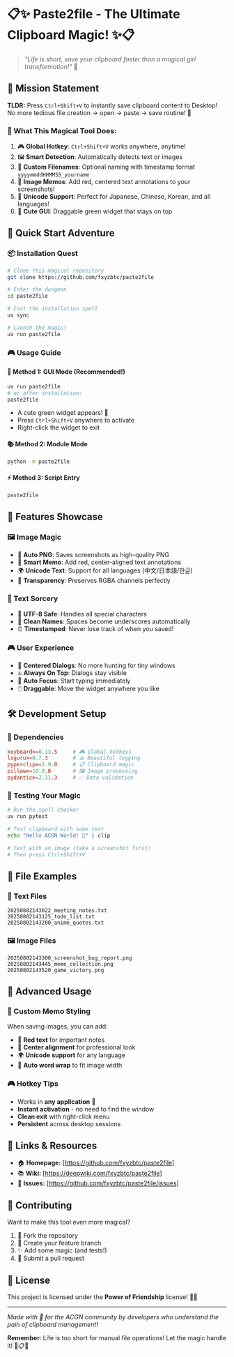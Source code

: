 # 📋✨ Paste2file - The Ultimate Clipboard Magic! ✨📋

> *"Life is short, save your clipboard faster than a magical girl transformation!"* 🌟

## 🎯 Mission Statement

**TLDR:** Press `Ctrl+Shift+V` to instantly save clipboard content to Desktop! No more tedious file creation → open → paste → save routine! 🚀

### 🌸 What This Magical Tool Does:
1. 🎮 **Global Hotkey**: `Ctrl+Shift+V` works anywhere, anytime!
2. 🖼️ **Smart Detection**: Automatically detects text or images
3. 📝 **Custom Filenames**: Optional naming with timestamp format `yyyymmddHHMMSS_yourname`
4. 🎨 **Image Memos**: Add red, centered text annotations to your screenshots!
5. 🌈 **Unicode Support**: Perfect for Japanese, Chinese, Korean, and all languages!
6. 💚 **Cute GUI**: Draggable green widget that stays on top

## 🚀 Quick Start Adventure

### 📦 Installation Quest
```bash
# Clone this magical repository
git clone https://github.com/fxyzbtc/paste2file

# Enter the dungeon
cd paste2file

# Cast the installation spell
uv sync

# Launch the magic!
uv run paste2file
```

### 🎮 Usage Guide

#### 🌟 Method 1: GUI Mode (Recommended!)
```bash
uv run paste2file
# or after installation:
paste2file
```
- A cute green widget appears! 💚
- Press `Ctrl+Shift+V` anywhere to activate
- Right-click the widget to exit

#### 📚 Method 2: Module Mode
```bash
python -m paste2file
```

#### ⚡ Method 3: Script Entry
```bash
paste2file
```

## 🎨 Features Showcase

### 🖼️ Image Magic
- 📸 **Auto PNG**: Saves screenshots as high-quality PNG
- 🎯 **Smart Memo**: Add red, center-aligned text annotations
- 🌍 **Unicode Text**: Support for all languages (中文/日本語/한글)
- 🎪 **Transparency**: Preserves RGBA channels perfectly

### 📝 Text Sorcery  
- 💾 **UTF-8 Safe**: Handles all special characters
- 🔧 **Clean Names**: Spaces become underscores automatically
- ⏰ **Timestamped**: Never lose track of when you saved!

### 🎮 User Experience
- 🎯 **Centered Dialogs**: No more hunting for tiny windows
- 🔝 **Always On Top**: Dialogs stay visible
- 🎪 **Auto Focus**: Start typing immediately
- 🖱️ **Draggable**: Move the widget anywhere you like

## 🛠️ Development Setup

### 🎯 Dependencies
```toml
keyboard>=0.13.5     # 🎮 Global hotkeys
loguru>=0.7.3        # 📊 Beautiful logging  
pyperclip>=1.9.0     # 📋 Clipboard magic
pillow>=10.0.0       # 🖼️ Image processing
pydantic>=2.11.3     # ✅ Data validation
```

### 🧪 Testing Your Magic
```bash
# Run the spell checker
uv run pytest

# Test clipboard with some text
echo "Hello ACGN World! 🌸" | clip

# Test with an image (take a screenshot first)
# Then press Ctrl+Shift+V
```

## 🌈 File Examples

### 📝 Text Files
```
20250802143022_meeting_notes.txt
20250802143125_todo_list.txt  
20250802143200_anime_quotes.txt
```

### 🖼️ Image Files  
```
20250802143300_screenshot_bug_report.png
20250802143445_meme_collection.png
20250802143520_game_victory.png
```

## 🎪 Advanced Usage

### 🎨 Custom Memo Styling
When saving images, you can add:
- 🔴 **Red text** for important notes
- 🎯 **Center alignment** for professional look
- 🌍 **Unicode support** for any language
- 📏 **Auto word wrap** to fit image width

### 🎮 Hotkey Tips
- Works in **any application** 🌟
- **Instant activation** - no need to find the window
- **Clean exit** with right-click menu
- **Persistent** across desktop sessions

## 🔗 Links & Resources

*   🏠 **Homepage:** [https://github.com/fxyzbtc/paste2file]
*   📚 **Wiki:** [https://deepwiki.com/fxyzbtc/paste2file]  
*   🐛 **Issues:** [https://github.com/fxyzbtc/paste2file/issues]

## 🎉 Contributing

Want to make this tool even more magical? 

1. 🍴 Fork the repository
2. 🌟 Create your feature branch
3. ✨ Add some magic (and tests!)
4. 🚀 Submit a pull request

## 📜 License

This project is licensed under the **Power of Friendship** license! 🌈✨

---

*Made with 💖 for the ACGN community by developers who understand the pain of clipboard management!*

**Remember**: Life is too short for manual file operations! Let the magic handle it! 🌟📋✨
